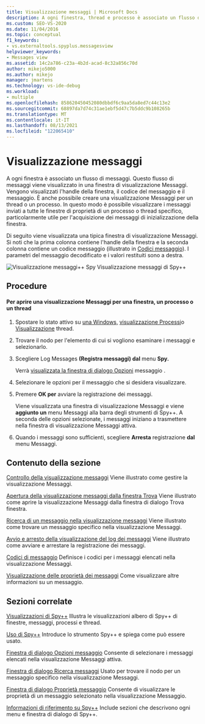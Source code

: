 ```yaml
---
title: Visualizzazione messaggi | Microsoft Docs
description: A ogni finestra, thread e processo è associato un flusso di messaggi che può essere visualizzato in una finestra visualizzazione messaggi. Informazioni su come aprire e controllare una visualizzazione messaggi.
ms.custom: SEO-VS-2020
ms.date: 11/04/2016
ms.topic: conceptual
f1_keywords:
- vs.externaltools.spyplus.messagesview
helpviewer_keywords:
- Messages view
ms.assetid: 14c2a786-c23a-4b2d-acad-8c32a856c70d
author: mikejo5000
ms.author: mikejo
manager: jmartens
ms.technology: vs-ide-debug
ms.workload:
- multiple
ms.openlocfilehash: 858620450452080dbbdf6c9aa5da8ed7c44c13e2
ms.sourcegitcommit: 68897da7d74c31ae1ebf5d47c7b5ddc9b108265b
ms.translationtype: MT
ms.contentlocale: it-IT
ms.lasthandoff: 08/13/2021
ms.locfileid: "122065410"
---
```

# <a name="messages-view"></a>Visualizzazione messaggi
A ogni finestra è associato un flusso di messaggi. Questo flusso di messaggi viene visualizzato in una finestra di visualizzazione Messaggi. Vengono visualizzati l'handle della finestra, il codice del messaggio e il messaggio. È anche possibile creare una visualizzazione Messaggi per un thread o un processo. In questo modo è possibile visualizzare i messaggi inviati a tutte le finestre di proprietà di un processo o thread specifico, particolarmente utile per l'acquisizione dei messaggi di inizializzazione della finestra.

 Di seguito viene visualizzata una tipica finestra di visualizzazione Messaggi. Si noti che la prima colonna contiene l'handle della finestra e la seconda colonna contiene un codice messaggio (illustrato in [Codici messaggio](../debugger/message-codes.md)). I parametri del messaggio decodificato e i valori restituiti sono a destra.

 ![Visualizzazione messaggi&#43;&#43; Spy](../debugger/media/spy--_messagesview.png "Spy++_MessagesView") Visualizzazione messaggi di Spy++

## <a name="procedures"></a>Procedure

#### <a name="to-open-a-messages-view-for-a-window-process-or-thread"></a>Per aprire una visualizzazione Messaggi per una finestra, un processo o un thread

1. Spostare lo stato attivo su [una Windows,](../debugger/windows-view.md) [visualizzazione Processi](../debugger/processes-view.md)o [Visualizzazione](../debugger/threads-view.md) thread.

2. Trovare il nodo per l'elemento di cui si vogliono esaminare i messaggi e selezionarlo.

3. Scegliere Log Messages **(Registra messaggi) dal** menu **Spy.**

     Verrà [visualizzata la finestra di dialogo Opzioni](../debugger/message-options-dialog-box.md) messaggio .

4. Selezionare le opzioni per il messaggio che si desidera visualizzare.

5. Premere **OK per** avviare la registrazione dei messaggi.

     Viene visualizzata una finestra di visualizzazione Messaggi e viene **aggiunto un** menu Messaggi alla barra degli strumenti di Spy++. A seconda delle opzioni selezionate, i messaggi iniziano a trasmettere nella finestra di visualizzazione Messaggi attiva.

6. Quando i messaggi sono sufficienti, scegliere **Arresta** registrazione **dal** menu Messaggi.

## <a name="in-this-section"></a>Contenuto della sezione
 [Controllo della visualizzazione messaggi](../debugger/how-to-control-messages-view.md) Viene illustrato come gestire la visualizzazione Messaggi.

 [Apertura della visualizzazione messaggi dalla finestra Trova](../debugger/how-to-open-messages-view-from-find-window.md) Viene illustrato come aprire la visualizzazione Messaggi dalla finestra di dialogo Trova finestra.

 [Ricerca di un messaggio nella visualizzazione messaggi](../debugger/how-to-search-for-a-message-in-messages-view.md) Viene illustrato come trovare un messaggio specifico nella visualizzazione Messaggi.

 [Avvio e arresto della visualizzazione del log dei messaggi](../debugger/how-to-start-and-stop-the-message-log-display.md) Viene illustrato come avviare e arrestare la registrazione dei messaggi.

 [Codici di messaggio](../debugger/message-codes.md) Definisce i codici per i messaggi elencati nella visualizzazione Messaggi.

 [Visualizzazione delle proprietà dei messaggi](../debugger/how-to-display-message-properties.md) Come visualizzare altre informazioni su un messaggio.

## <a name="related-sections"></a>Sezioni correlate
 [Visualizzazioni di Spy++](../debugger/spy-increment-views.md) Illustra le visualizzazioni albero di Spy++ di finestre, messaggi, processi e thread.

 [Uso di Spy++](../debugger/using-spy-increment.md) Introduce lo strumento Spy++ e spiega come può essere usato.

 [Finestra di dialogo Opzioni messaggio](../debugger/message-options-dialog-box.md) Consente di selezionare i messaggi elencati nella visualizzazione Messaggi attiva.

 [Finestra di dialogo Ricerca messaggi](../debugger/message-search-dialog-box.md) Usato per trovare il nodo per un messaggio specifico nella visualizzazione Messaggi.

 [Finestra di dialogo Proprietà messaggio](../debugger/message-properties-dialog-box.md) Consente di visualizzare le proprietà di un messaggio selezionato nella visualizzazione Messaggio.

 [Informazioni di riferimento su Spy++](../debugger/spy-increment-reference.md) Include sezioni che descrivono ogni menu e finestra di dialogo di Spy++.